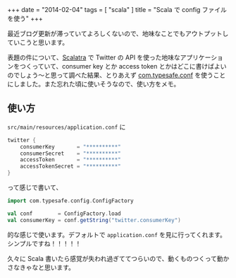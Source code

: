 +++
date = "2014-02-04"
tags = [ "scala" ]
title = "Scala で config ファイルを使う"
+++

最近ブログ更新が滞っていてよろしくないので、地味なことでもアウトプットしていこうと思います。

<!--more-->

表題の件について、[Scalatra](http://www.scalatra.org) で Twitter の API を使った地味なアプリケーションをつくっていて、consumer key とか access token とかはどこに書けばよいのでしょう〜と思って調べた結果、とりあえず [com.typesafe.conf](http://search.maven.org/#artifactdetails%7Ccom.typesafe%7Cconfig%7C1.2.0%7Cbundle) を使うことにしました。また忘れた頃に使いそうなので、使い方をメモ。

## 使い方

`src/main/resources/application.conf` に

``` scala
twitter {
    consumerKey       = "**********"
    consumerSecret    = "**********"
    accessToken       = "**********"
    accessTokenSecret = "**********"
}
```

って感じで書いて、

``` scala
import com.typesafe.config.ConfigFactory

val conf        = ConfigFactory.load
val consumerKey = conf.getString("twitter.consumerKey")
```

的な感じで使います。デフォルトで `application.conf` を見に行ってくれます。  
シンプルですね！！！！！

久々に Scala 書いたら感覚が失われ過ぎててつらいので、動くものつくって動かさなきゃなと思います。
